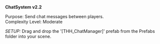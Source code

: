**ChatSystem v2.2**

Purpose: Send chat messages between players.<br/>
Complexity Level: Moderate

*SETUP:* Drag and drop the '[THH_ChatManager]' prefab from the Prefabs folder into your scene.